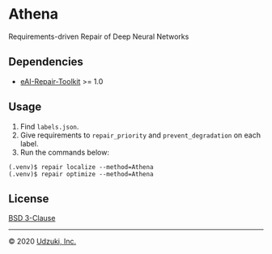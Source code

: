 # Athena

Requirements-driven Repair of Deep Neural Networks

## Dependencies

- [eAI-Repair-Toolkit](https://github.com/jst-qaml/eAI-Repair-Toolkit) >= 1.0

## Usage

1. Find `labels.json`.
2. Give requirements to `repair_priority` and `prevent_degradation` on each label.
3. Run the commands below:

```shell-session
(.venv)$ repair localize --method=Athena
(.venv)$ repair optimize --method=Athena
```

## License

[BSD 3-Clause](LICENSE)

----
&copy; 2020 [Udzuki, Inc.](https://www.udzuki.co.jp)
